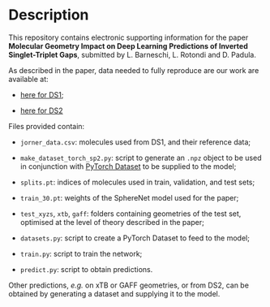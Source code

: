 Description
===========
This repository contains electronic supporting information for the paper
**Molecular Geometry Impact on Deep Learning Predictions of Inverted
Singlet-Triplet Gaps**, submitted by L. Barneschi, L. Rotondi and D. Padula.

As described in the paper, data needed to fully reproduce are our work are
available at:

- [here for DS1](https://github.com/kjelljorner/ppp-invest/);

- [here for DS2](https://github.com/dpadula85/IST_screening)

Files provided contain:

- `jorner_data.csv`: molecules used from DS1, and their reference data;

- `make_dataset_torch_sp2.py`: script to generate an `.npz` object to be
used in conjunction with [PyTorch Dataset](https://pytorch.org/tutorials/beginner/basics/data_tutorial.html)
to be supplied to the model;

- `splits.pt`: indices of molecules used in train, validation, and test sets;

- `train_30.pt`: weights of the SphereNet model used for the paper;

- `test_xyzs`, `xtb`, `gaff`: folders containing geometries  of the test set,
optimised at the level of theory described in the paper;

- `datasets.py`: script to create a PyTorch Dataset to feed to the model;

- `train.py`: script to train the network;

- `predict.py`: script to obtain predictions.

Other predictions, _e.g._ on xTB or GAFF geometries, or from DS2, can be
obtained by generating a dataset and supplying it to the model.
